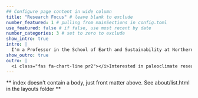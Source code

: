 ```yaml
---
## Configure page content in wide column
title: "Research Focus" # leave blank to exclude
number_featured: 1 # pulling from mainSections in config.toml
use_featured: false # if false, use most recent by date
number_categories: 3 # set to zero to exclude
show_intro: true
intro: |
  I'm a Professor in the School of Earth and Sustainability at Northern Arizona University, where I direct the Paleoclimate Dynamics Laboratory. My research uses natural records of past climate variability to inform our understanding of climate dynamics and help prepare for future climate changes.
show_outro: true
outro: |
  <i class="fas fa-chart-line pr2"></i>Interested in paleoclimate research? Check out our [opportunities](/opportunities/) or [get in touch](/contact/)!
---
```


** index doesn't contain a body, just front matter above.
See about/list.html in the layouts folder **